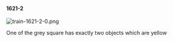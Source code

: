 #### 1621-2
![train-1621-2-0.png](https://github.com/lil-lab/nlvr/raw/master/nlvr/train/images/77/train-1621-2-0.png "train-1621-2-0.png")

One of the grey square has exactly two objects which are yellow
